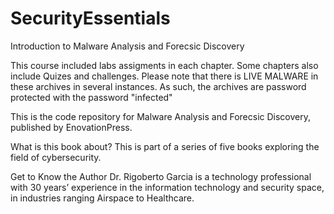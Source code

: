 # SecurityEssentials
Introduction to Malware Analysis and Forecsic Discovery

This course included labs assigments in each chapter. Some chapters also include Quizes and challenges. Please note that there is LIVE MALWARE in these archives in several instances. As such, the archives are password protected with the password "infected"

This is the code repository for Malware Analysis and Forecsic Discovery, published by EnovationPress.

What is this book about?
This is part of a series of five books exploring the field of cybersecurity.  

Get to Know the Author
Dr. Rigoberto Garcia is a technology professional with 30 years’ experience in the information technology and security space, in industries ranging Airspace to Healthcare.
